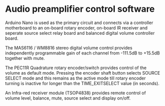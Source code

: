 Audio preamplifier control software
===================================

Arduino Nano is used as the primary circuit and connects via a controller motherboard to an on-board rotary encoder, on-board IR receiver and seperate source select relay board and balanced digital volume controller board.

The MAS6116 / WM8816 stereo digital volume control provides independently programmable gain of each channel from -111.5dB to +15.5dB together with mute.

The PEC11R Quadrature rotary encoder/switch provides control of the volume as default mode. Pressing the encoder shaft button selects SOURCE SELECT mode and this remains as the active mode till rotary encoder turning is inactive for longer than the TIME_EXITSELECT value (in seconds).

An Infra-red receiver module (TSOP4838) provides remote control of volume level, balance, mute, source select and display on/off.